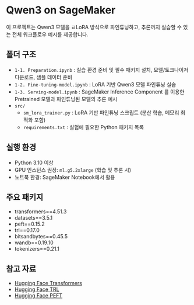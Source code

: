 # Qwen3 on SageMaker
이 프로젝트는 Qwen3 모델을 ㄹLoRA 방식으로 파인튜닝하고, 추론까지 실습할 수 있는 전체 워크플로우 예시를 제공합니다.

## 폴더 구조

- `1-1. Preparation.ipynb` : 실습 환경 준비 및 필수 패키지 설치, 모델/토크나이저 다운로드, 샘플 데이터 준비
- `1-2. Fine-tuning-model.ipynb` : LoRA 기반 Qwen3 모델 파인튜닝 실습
- `1-3. Serving-model.ipynb` : SageMaker Inference Component 를 이용한 Pretrained 모델과 파인튜닝된 모델의 추론 예시
- `src/`
  - `sm_lora_trainer.py` : LoRA 기반 파인튜닝 스크립트 (분산 학습, 메모리 최적화 포함)
  - `requirements.txt` : 실험에 필요한 Python 패키지 목록

## 실행 환경

- Python 3.10 이상
- GPU 인스턴스 권장: `ml.g5.2xlarge` (학습 및 추론 시)
- 노트북 환경: SageMaker Notebook에서 활용

## 주요 패키지

- transformers==4.51.3
- datasets==3.5.1
- peft==0.15.2
- trl==0.17.0
- bitsandbytes==0.45.5
- wandb==0.19.10
- tokenizers==0.21.1

## 참고 자료

- [Hugging Face Transformers](https://huggingface.co/docs/transformers/index)
- [Hugging Face TRL](https://huggingface.co/docs/trl/index)
- [Hugging Face PEFT](https://huggingface.co/docs/peft/index) 
